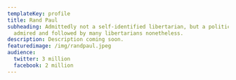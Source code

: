 ```yaml
---
templateKey: profile
title: Rand Paul
subheading: Admittedly not a self-identified libertarian, but a politician
  admired and followed by many libertarians nonetheless.
description: Description coming soon.
featuredimage: /img/randpaul.jpeg
audience:
  twitter: 3 million
  facebook: 2 million
---
```


